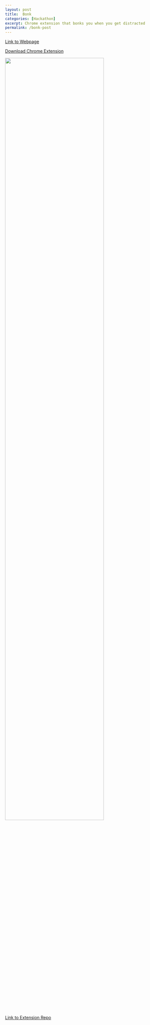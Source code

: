 ```yaml
---
layout: post
title:  Bonk
categories: [Hackathon]
excerpt: Chrome extension that bonks you when you get distracted
permalink: /bonk-post
---
```


[Link to Webpage](/bonk)

[Download Chrome Extension](/assets/bonk.zip)

<img src="{{ site.baseurl }}/images/bonk.gif" style="width: 80%; text-align: left;"/>

[Link to Extension Repo](https://github.com/shivankj11/bonk)
